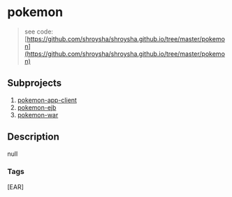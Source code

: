 # pokemon
> see code: [https://github.com/shroysha/shroysha.github.io/tree/master/pokemon](https://github.com/shroysha/shroysha.github.io/tree/master/pokemon)

## Subprojects 
1. [pokemon-app-client](pokemon-app-client)
1. [pokemon-ejb](pokemon-ejb)
1. [pokemon-war](pokemon-war)

## Description
null

### Tags
[EAR]
